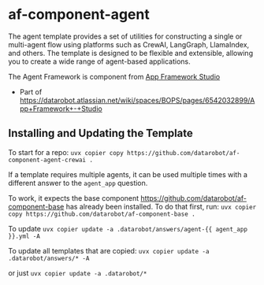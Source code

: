 # af-component-agent
The agent template provides a set of utilities for constructing a single or multi-agent flow using platforms such
as CrewAI, LangGraph, LlamaIndex, and others. The template is designed to be flexible and extensible, allowing you 
to create a wide range of agent-based applications.

The Agent Framework is component from [App Framework Studio](https://github.com/datarobot/app-framework-studio)
* Part of https://datarobot.atlassian.net/wiki/spaces/BOPS/pages/6542032899/App+Framework+-+Studio

## Installing and Updating the Template
To start for a repo:
`uvx copier copy https://github.com/datarobot/af-component-agent-crewai .`

If a template requires multiple agents, it can be used multiple times with a different answer to the `agent_app` question.

To work, it expects the base component https://github.com/datarobot/af-component-base has already been installed. To do that first, run:
`uvx copier copy https://github.com/datarobot/af-component-base .`

To update
`uvx copier update -a .datarobot/answers/agent-{{ agent_app }}.yml -A`

To update all templates that are copied:
`uvx copier update -a .datarobot/answers/* -A`

or just
`uvx copier update -a .datarobot/*`
